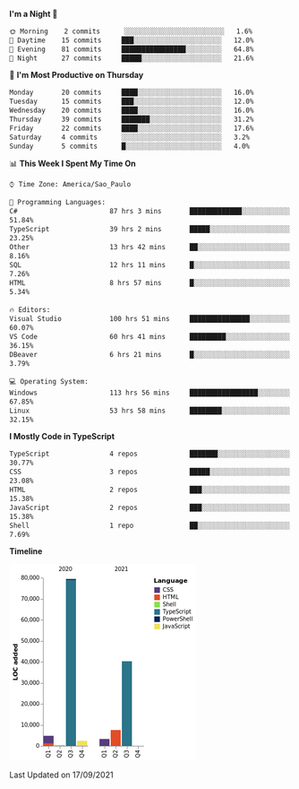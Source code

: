 <!--START_SECTION:waka-->
**I'm a Night 🦉** 

```text
🌞 Morning    2 commits      ░░░░░░░░░░░░░░░░░░░░░░░░░   1.6% 
🌆 Daytime    15 commits     ███░░░░░░░░░░░░░░░░░░░░░░   12.0% 
🌃 Evening    81 commits     ████████████████░░░░░░░░░   64.8% 
🌙 Night      27 commits     █████░░░░░░░░░░░░░░░░░░░░   21.6%

```
📅 **I'm Most Productive on Thursday** 

```text
Monday       20 commits     ████░░░░░░░░░░░░░░░░░░░░░   16.0% 
Tuesday      15 commits     ███░░░░░░░░░░░░░░░░░░░░░░   12.0% 
Wednesday    20 commits     ████░░░░░░░░░░░░░░░░░░░░░   16.0% 
Thursday     39 commits     ███████░░░░░░░░░░░░░░░░░░   31.2% 
Friday       22 commits     ████░░░░░░░░░░░░░░░░░░░░░   17.6% 
Saturday     4 commits      ░░░░░░░░░░░░░░░░░░░░░░░░░   3.2% 
Sunday       5 commits      █░░░░░░░░░░░░░░░░░░░░░░░░   4.0%

```


📊 **This Week I Spent My Time On** 

```text
⌚︎ Time Zone: America/Sao_Paulo

💬 Programming Languages: 
C#                       87 hrs 3 mins       █████████████░░░░░░░░░░░░   51.84% 
TypeScript               39 hrs 2 mins       █████░░░░░░░░░░░░░░░░░░░░   23.25% 
Other                    13 hrs 42 mins      ██░░░░░░░░░░░░░░░░░░░░░░░   8.16% 
SQL                      12 hrs 11 mins      █░░░░░░░░░░░░░░░░░░░░░░░░   7.26% 
HTML                     8 hrs 57 mins       █░░░░░░░░░░░░░░░░░░░░░░░░   5.34%

🔥 Editors: 
Visual Studio            100 hrs 51 mins     ███████████████░░░░░░░░░░   60.07% 
VS Code                  60 hrs 41 mins      █████████░░░░░░░░░░░░░░░░   36.15% 
DBeaver                  6 hrs 21 mins       █░░░░░░░░░░░░░░░░░░░░░░░░   3.79%

💻 Operating System: 
Windows                  113 hrs 56 mins     █████████████████░░░░░░░░   67.85% 
Linux                    53 hrs 58 mins      ████████░░░░░░░░░░░░░░░░░   32.15%

```

**I Mostly Code in TypeScript** 

```text
TypeScript               4 repos             ███████░░░░░░░░░░░░░░░░░░   30.77% 
CSS                      3 repos             █████░░░░░░░░░░░░░░░░░░░░   23.08% 
HTML                     2 repos             ███░░░░░░░░░░░░░░░░░░░░░░   15.38% 
JavaScript               2 repos             ███░░░░░░░░░░░░░░░░░░░░░░   15.38% 
Shell                    1 repo              ██░░░░░░░░░░░░░░░░░░░░░░░   7.69%

```


**Timeline**

![Chart not found](https://raw.githubusercontent.com/jonhoffmam/jonhoffmam/master/charts/bar_graph.png) 


 Last Updated on 17/09/2021
<!--END_SECTION:waka-->
